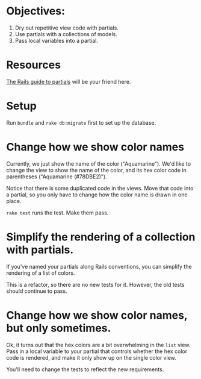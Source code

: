 # Objectives:

1. Dry out repetitive view code with partials.
2. Use partials with a collections of models.
3. Pass local variables into a partial.

# Resources

[The Rails guide to partials][rails-partials] will be your friend here.

# Setup

Run `bundle` and `rake db:migrate` first to set up the database.

# Change how we show color names

Currently, we just show the name of the color ("Aquamarine"). We'd like to
change the view to show the name of the color, and its hex color code in parentheses
("Aquamarine (#78DBE2)").

Notice that there is some duplicated code in the views. Move that code into
a partial, so you only have to change how the color name is drawn in one place.

`rake test` runs the test. Make them pass.

# Simplify the rendering of a collection with partials.

If you've named your partials along Rails conventions, you can simplify the rendering of
a list of colors.

This is a refactor, so there are no new tests for it. However, the old tests should
continue to pass.

# Change how we show color names, but only sometimes.

Ok, it turns out that the hex colors are a bit overwhelming in the `list` view.
Pass in a local variable to your partial that controls whether the hex color code
is rendered, and make it only show up on the single color view.

You'll need to change the tests to reflect the new requirements.

[rails-partials]: http://guides.rubyonrails.org/layouts_and_rendering.html#using-partials "3.4 Using Partials"